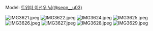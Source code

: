 ﻿---
dddd: 2023.12.03 AGF
nickname: 이선우
sns_type: x
sns_id: seon__u03
---

<a name="seon__u03"></a>
Model: <a href="https://x.com/seon__u03" target="_blank">트위터 이선우 님(@seon__u03)</a>

![IMG3621.jpeg](/assets/img/2023/12-03/IMG3621.jpeg)
![IMG3622.jpeg](/assets/img/2023/12-03/IMG3622.jpeg)
![IMG3624.jpeg](/assets/img/2023/12-03/IMG3624.jpeg)
![IMG3625.jpeg](/assets/img/2023/12-03/IMG3625.jpeg)
![IMG3626.jpeg](/assets/img/2023/12-03/IMG3626.jpeg)
![IMG3627.jpeg](/assets/img/2023/12-03/IMG3627.jpeg)
![IMG3628.jpeg](/assets/img/2023/12-03/IMG3628.jpeg)
![IMG3629.jpeg](/assets/img/2023/12-03/IMG3629.jpeg)